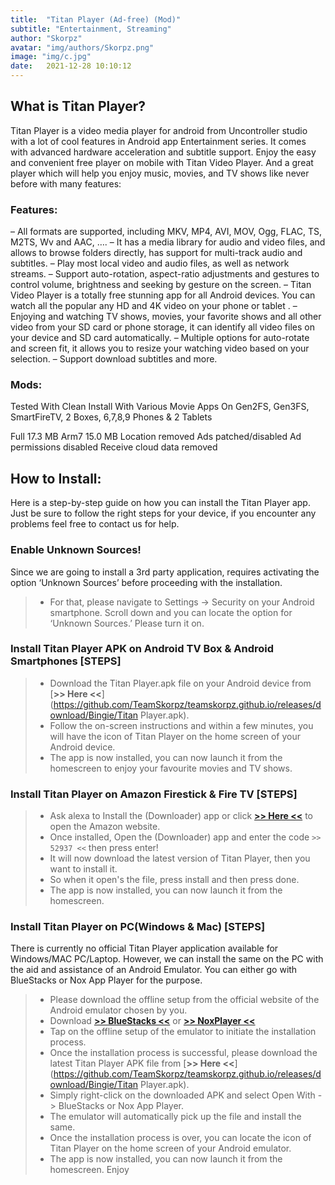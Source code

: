 ```yaml
---
title:  "Titan Player (Ad-free) (Mod)"
subtitle: "Entertainment, Streaming"
author: "Skorpz"
avatar: "img/authors/Skorpz.png"
image: "img/c.jpg"
date:   2021-12-28 10:10:12
---
```



## What is Titan Player?

Titan Player is a video media player for android from Uncontroller studio with a lot of cool features in Android app Entertainment series.
It comes with advanced hardware acceleration and subtitle support. Enjoy the easy and convenient free player on mobile with Titan Video Player.
And a great player which will help you enjoy music, movies, and TV shows like never before with many features:

### Features:
– All formats are supported, including MKV, MP4, AVI, MOV, Ogg, FLAC, TS, M2TS, Wv and AAC, ….
– It has a media library for audio and video files, and allows to browse folders directly, has support for multi-track audio and subtitles.
– Play most local video and audio files, as well as network streams.
– Support auto-rotation, aspect-ratio adjustments and gestures to control volume, brightness and seeking by gesture on the screen.
– Titan Video Player is a totally free stunning app for all Android devices. You can watch all the popular any HD and 4K video on your phone or tablet .
– Enjoying and watching TV shows, movies, your favorite shows and all other video from your SD card or phone storage, it can identify all video files on your device and SD card automatically.
– Multiple options for auto-rotate and screen fit, it allows you to resize your watching video based on your selection.
– Support download subtitles and more.

### Mods:
Tested With Clean Install With Various Movie Apps On Gen2FS, Gen3FS, SmartFireTV, 2 Boxes, 6,7,8,9 Phones & 2 Tablets

Full 17.3 MB
Arm7 15.0 MB
Location removed
Ads patched/disabled
Ad permissions disabled
Receive cloud data removed

## How to Install:
Here is a step-by-step guide on how you can install the Titan Player app.
Just be sure to follow the right steps for your device, if you encounter any problems feel free to contact us for help.

### Enable Unknown Sources!
Since we are going to install a 3rd party application, requires activating the option ‘Unknown Sources’ before proceeding with the installation.
> - For that, please navigate to Settings -> Security on your Android smartphone. Scroll down and you can locate the option for ‘Unknown Sources.’ Please turn it on.

### Install Titan Player APK on Android TV Box & Android Smartphones [STEPS]
> - Download the Titan Player.apk file on your Android device from [**>> Here <<**](https://github.com/TeamSkorpz/teamskorpz.github.io/releases/download/Bingie/Titan Player.apk).
> - Follow the on-screen instructions and within a few minutes, you will have the icon of Titan Player on the home screen of your Android device.
> - The app is now installed, you can now launch it from the homescreen to enjoy your favourite movies and TV shows.

### Install Titan Player on Amazon Firestick & Fire TV [STEPS]
> - Ask alexa to Install the (Downloader) app or click [**>> Here <<**](https://amzn.to/3oIIJhM) to open the Amazon website.
> - Once installed, Open the (Downloader) app and enter the code `>> 52937 <<` then press enter!
> - It will now download the latest version of Titan Player, then you want to install it.
> - So when it open's the file, press install and then press done.
> - The app is now installed, you can now launch it from the homescreen.

### Install Titan Player on PC(Windows & Mac) [STEPS]
There is currently no official Titan Player application available for Windows/MAC PC/Laptop. However, we can install the same on the PC with the aid and assistance of an Android Emulator.
You can either go with BlueStacks or Nox App Player for the purpose.

> - Please download the offline setup from the official website of the Android emulator chosen by you.
> - Download [**>> BlueStacks <<**](https://www.bluestacks.com/) or [**>> NoxPlayer <<**](https://www.bignox.com/)
> - Tap on the offline setup of the emulator to initiate the installation process.
> - Once the installation process is successful, please download the latest Titan Player APK file from [**>> Here <<**](https://github.com/TeamSkorpz/teamskorpz.github.io/releases/download/Bingie/Titan Player.apk).
> - Simply right-click on the downloaded APK and select Open With -> BlueStacks or Nox App Player.
> - The emulator will automatically pick up the file and install the same.
> - Once the installation process is over, you can locate the icon of Titan Player on the home screen of your Android emulator.
> - The app is now installed, you can now launch it from the homescreen. Enjoy